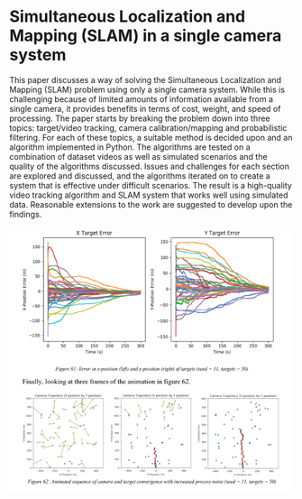 # Simultaneous Localization and Mapping (SLAM) in a single camera system

This paper discusses a way of solving the Simultaneous Localization and Mapping (SLAM)
problem using only a single camera system. While this is challenging because of limited 
amounts of information available from a single camera, it provides benefits in terms of cost, 
weight, and speed of processing. The paper starts by breaking the problem down into three 
topics: target/video tracking, camera calibration/mapping and probabilistic filtering. For each 
of these topics, a suitable method is decided upon and an algorithm implemented in Python. 
The algorithms are tested on a combination of dataset videos as well as simulated scenarios and 
the quality of the algorithms discussed. Issues and challenges for each section are explored and 
discussed, and the algorithms iterated on to create a system that is effective under difficult 
scenarios. The result is a high-quality video tracking algorithm and SLAM system that works 
well using simulated data. Reasonable extensions to the work are suggested to develop upon 
the findings.

![Model convergence](https://github.com/isaactallack/Single-Camera-SLAM/blob/main/images/convergence.png?raw=true)
